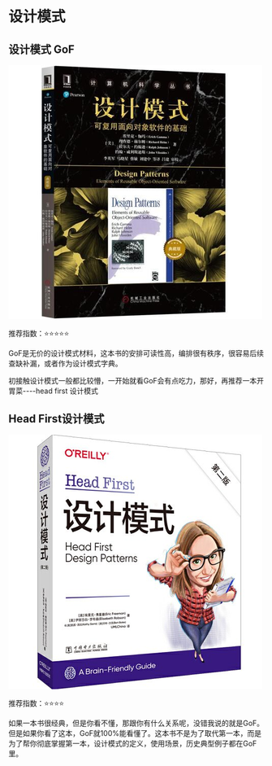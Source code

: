# 设计模式

## 设计模式 GoF

![设计模式](./0.设计模式.jpg)

推荐指数：⭐️⭐️⭐️⭐️⭐️

GoF是无价的设计模式材料，这本书的安排可读性高，编排很有秩序，很容易后续查缺补漏，或者作为设计模式字典。

初接触设计模式一般都比较懵，一开始就看GoF会有点吃力，那好，再推荐一本开胃菜----head first 设计模式

## Head First设计模式

![Head First设计模式](./1.Head%20First设计模式.jpg)

推荐指数：⭐️⭐️⭐️⭐️

如果一本书很经典，但是你看不懂，那跟你有什么关系呢，没错我说的就是GoF。但是如果你看了这本，GoF就100%能看懂了。这本书不是为了取代第一本，而是为了帮你彻底掌握第一本，设计模式的定义，使用场景，历史典型例子都在GoF里。
